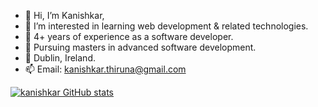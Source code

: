 - 👋 Hi, I’m Kanishkar,
- 👀 I’m interested in learning web development & related technologies. 
- 🌱 4+ years of experience as a software developer.
- 🏫 Pursuing masters in advanced software development.
- 📍 Dublin, Ireland.
- 📫 Email: kanishkar.thiruna@gmail.com

[![kanishkar GitHub stats](https://github-readme-stats.vercel.app/api?username=kanishkart)](https://github.com/kanishkart/github-readme-stats)


